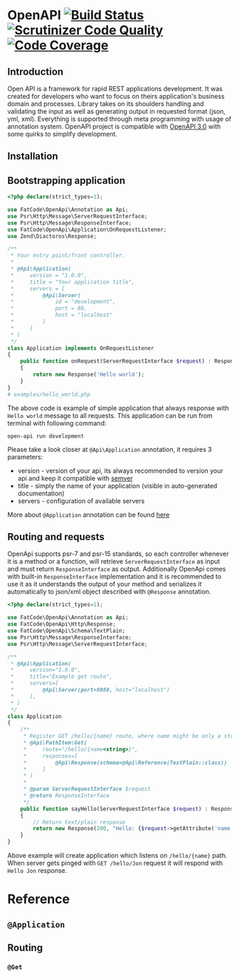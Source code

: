 # OpenAPI [![Build Status](https://travis-ci.org/fat-code/open-api.svg?branch=master)](https://travis-ci.org/fat-code/open-api) [![Scrutinizer Code Quality](https://scrutinizer-ci.com/g/fat-code/open-api/badges/quality-score.png?b=master)](https://scrutinizer-ci.com/g/fat-code/open-api/?branch=master) [![Code Coverage](https://scrutinizer-ci.com/g/fat-code/open-api/badges/coverage.png?b=master)](https://scrutinizer-ci.com/g/fat-code/open-api/?branch=master)

## Introduction
Open API is a framework for rapid REST applications development. It was created for developers who want to focus on 
theirs application's business domain and processes. Library takes on its shoulders handling and validating the input as 
well as generating output in requested format (json, yml, xml). Everything is supported through meta programming with 
usage of annotation system.
OpenAPI project is compatible with [OpenAPI 3.0](https://github.com/OAI/OpenAPI-Specification/blob/master/versions/3.0.0.md) 
with some quirks to simplify development.

## Installation


## Bootstrapping application

```php
<?php declare(strict_types=1);

use FatCode\OpenApi\Annotation as Api;
use Psr\Http\Message\ServerRequestInterface;
use Psr\Http\Message\ResponseInterface;
use FatCode\OpenApi\Application\OnRequestListener;
use Zend\Diactoros\Response;

/**
 * Your entry point/front controller.
 *
 * @Api\Application(
 *     version = "1.0.0",
 *     title = "Your application title",
 *     servers = [
 *         @Api\Server(
 *             id = "development",
 *             port = 80,
 *             host = "localhost"
 *         )
 *     ]
 * )
 */
class Application implements OnRequestListener
{
    public function onRequest(ServerRequestInterface $request) : ResponseInterface
    {
        return new Response('Hello world');
    }
}
# examples/hello_world.php
```

The above code is example of simple application that always response with `Hello world` message to all requests. 
This application can be run from terminal with following command:

`open-api run development`

Please take a look closer at `@Api\Application` annotation, it requires 3 parameters:
 - version - version of your api, its always recommended to version your api and keep it compatible with [semver](https://semver.org)
 - title - simply the name of your application (visible in auto-generated documentation)
 - servers - configuration of available servers

More about `@Application` annotation can be found [here](docs/reference/application.md)

## Routing and requests

OpenApi supports psr-7 and psr-15 standards, so each controller whenever it is a method or a function, will retrieve
`ServerRequestInterface` as input and must return `ResponseInterface` as output. Additionally OpenApi comes with built-in
`ResponseInterface` implementation and it is recommended to use it as it understands the output of your method and
serializes it automatically to json/xml object described with `@Response` annotation.
 
```php
<?php declare(strict_types=1);

use FatCode\OpenApi\Annotation as Api;
use FatCode\OpenApi\Http\Response;
use FatCode\OpenApi\Schema\TextPlain;
use Psr\Http\Message\ResponseInterface;
use Psr\Http\Message\ServerRequestInterface;

/**
 * @Api\Application(
 *     version="1.0.0",
 *     title="Example get route",
 *     servers=[
 *         @Api\Server(port=8080, host="localhost")
 *     ],
 * )
 */
class Application
{
    /**
     * Register GET /hello/{name} route, where name might be only a string. 
     * @Api\PathItem\Get(
     *     route="/hello/{name<string>}",
     *     responses=[
     *         @Api\Response(schema=@Api\Reference(TextPlain::class))
     *     ]
     * )
     *
     * @param ServerRequestInterface $request
     * @return ResponseInterface
     */
    public function sayHello(ServerRequestInterface $request) : ResponseInterface
    {
        // Return text/plain response
        return new Response(200, "Hello: {$request->getAttribute('name')}");
    }
}
```
Above example will create application which listens on `/hello/{name}` path. When server gets pinged with 
`GET /hello/Jon` request it will respond with `Hello Jon` response. 
 
# Reference
## `@Application` 
## Routing
### `@Get`


